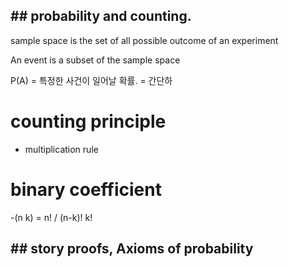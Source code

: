 ## ## probability and counting.
sample space is the set of all possible outcome of an experiment

An event is a subset of the sample space

P(A) = 특정한 사건이 일어날 확률. = 간단하
# counting principle
- multiplication rule

# binary coefficient
-(n k) = n! / (n-k)! k! 

## ## story proofs, Axioms of probability

 
